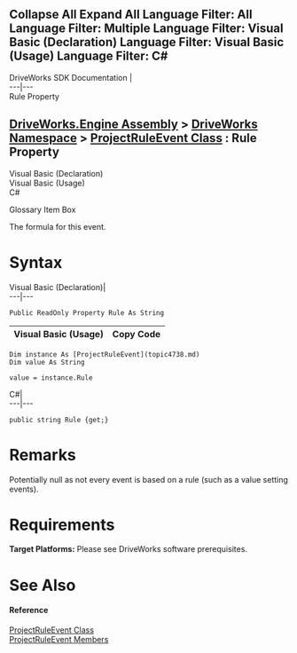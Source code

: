        

 Collapse All Expand All  Language Filter: All  Language Filter: Multiple  Language Filter: Visual Basic (Declaration) Language Filter: Visual Basic (Usage) Language Filter: C#  
---  
DriveWorks SDK Documentation  |   
---|---  
Rule Property   
  
[DriveWorks.Engine Assembly](topic2156.md) > [DriveWorks Namespace](topic2159.md) > [ProjectRuleEvent Class](topic4738.md) : Rule Property  
---  
  
Visual Basic (Declaration)    
Visual Basic (Usage)    
C# 

Glossary Item Box

The formula for this event. 

# Syntax

Visual Basic (Declaration)|   
---|---  
      
    
    Public ReadOnly Property Rule As String  
  
Visual Basic (Usage)| Copy Code  
---|---  
      
    
    Dim instance As [ProjectRuleEvent](topic4738.md)
    Dim value As String
     
    value = instance.Rule  
  
C#|   
---|---  
      
    
    public string Rule {get;}  
  
# Remarks

Potentially null as not every event is based on a rule (such as a value setting events).

# Requirements

**Target Platforms:** Please see DriveWorks software prerequisites.

# See Also

#### Reference

[ProjectRuleEvent Class](topic4738.md)   
[ProjectRuleEvent Members](topic4739.md)


